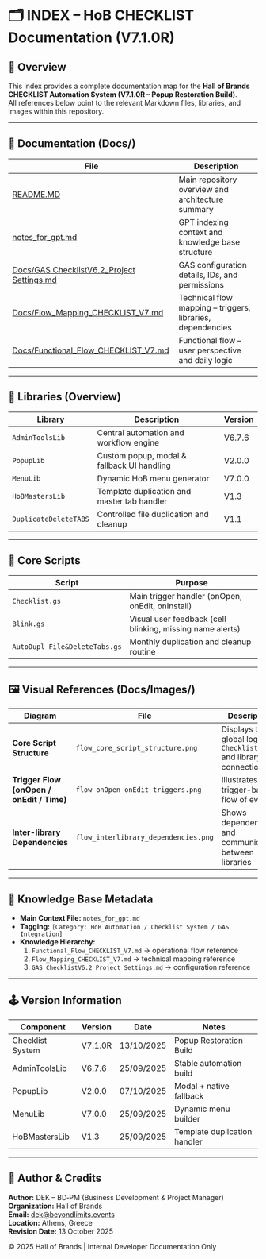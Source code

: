 # 🗂️ **INDEX – HoB CHECKLIST Documentation (V7.1.0R)**

## 📘 Overview
This index provides a complete documentation map for the **Hall of Brands CHECKLIST Automation System (V7.1.0R – Popup Restoration Build)**.  
All references below point to the relevant Markdown files, libraries, and images within this repository.

---

## 📁 Documentation (Docs/)
| File | Description |
|------|--------------|
| [README.MD](../README.MD) | Main repository overview and architecture summary |
| [notes_for_gpt.md](../notes_for_gpt.md) | GPT indexing context and knowledge base structure |
| [Docs/GAS ChecklistV6.2_Project Settings.md](GAS%20ChecklistV6.2_Project%20Settings.md) | GAS configuration details, IDs, and permissions |
| [Docs/Flow_Mapping_CHECKLIST_V7.md](Flow_Mapping_CHECKLIST_V7.md) | Technical flow mapping – triggers, libraries, dependencies |
| [Docs/Functional_Flow_CHECKLIST_V7.md](Functional_Flow_CHECKLIST_V7.md) | Functional flow – user perspective and daily logic |

---

## 🧩 Libraries (Overview)
| Library | Description | Version |
|----------|--------------|----------|
| `AdminToolsLib` | Central automation and workflow engine | V6.7.6 |
| `PopupLib` | Custom popup, modal & fallback UI handling | V2.0.0 |
| `MenuLib` | Dynamic HoB menu generator | V7.0.0 |
| `HoBMastersLib` | Template duplication and master tab handler | V1.3 |
| `DuplicateDeleteTABS` | Controlled file duplication and cleanup | V1.1 |

---

## 🧱 Core Scripts
| Script | Purpose |
|---------|----------|
| `Checklist.gs` | Main trigger handler (onOpen, onEdit, onInstall) |
| `Blink.gs` | Visual user feedback (cell blinking, missing name alerts) |
| `AutoDupl_File&DeleteTabs.gs` | Monthly duplication and cleanup routine |

---

## 🖼️ Visual References (Docs/Images/)
| Diagram | File | Description |
|----------|------|-------------|
| **Core Script Structure** | `flow_core_script_structure.png` | Displays the global logic of `Checklist.gs` and library connections |
| **Trigger Flow (onOpen / onEdit / Time)** | `flow_onOpen_onEdit_triggers.png` | Illustrates trigger-based flow of events |
| **Inter-library Dependencies** | `flow_interlibrary_dependencies.png` | Shows dependency and communication between libraries |

---

## 🧠 Knowledge Base Metadata
- **Main Context File:** `notes_for_gpt.md`  
- **Tagging:** `[Category: HoB Automation / Checklist System / GAS Integration]`
- **Knowledge Hierarchy:**
  1. `Functional_Flow_CHECKLIST_V7.md` → operational flow reference  
  2. `Flow_Mapping_CHECKLIST_V7.md` → technical mapping reference  
  3. `GAS_ChecklistV6.2_Project_Settings.md` → configuration reference

---

## 🕹️ Version Information
| Component | Version | Date | Notes |
|------------|----------|------|-------|
| Checklist System | V7.1.0R | 13/10/2025 | Popup Restoration Build |
| AdminToolsLib | V6.7.6 | 25/09/2025 | Stable automation build |
| PopupLib | V2.0.0 | 07/10/2025 | Modal + native fallback |
| MenuLib | V7.0.0 | 25/09/2025 | Dynamic menu builder |
| HoBMastersLib | V1.3 | 25/09/2025 | Template duplication handler |

---

## 🧾 Author & Credits
**Author:** DEK – BD‑PM (Business Development & Project Manager)  
**Organization:** Hall of Brands  
**Email:** dek@beyondlimits.events  
**Location:** Athens, Greece  
**Revision Date:** 13 October 2025

© 2025 Hall of Brands | Internal Developer Documentation Only
